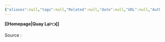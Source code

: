 ```yaml
---
{"aliases":null,"tags":null,"Related":null,"date":null,"URL":null,"Author":null,"dg-publish":true,"image":null,"permalink":"/Template/TEMPLATE 02 -draft/","dgPassFrontmatter":true,"noteIcon":"2","created":"2024-01-17T11:39:45.389+07:00","updated":"2024-01-17T16:42:46.917+07:00"}
---
```


**[[Homepage\|Quay Lại👈]]**

Source : 